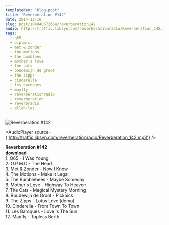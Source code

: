 ```yaml
---
templateKey: "blog-post"
title: "Reverberation #142"
date: 2014-12-10
slug: post/104840672664/reverberation142
audio: http://traffic.libsyn.com/reverberationradio/Reverberation_142.mp3
tags:
  - q65
  - o.p.m.c.
  - met & zonder
  - the motions
  - the bumblees
  - mother's love
  - the cats
  - boudewijn de groot
  - the zipps
  - cinderella
  - les baroques
  - mayfly
  - reverberationradio
  - reverberation
  - reverbradio
  - allah-las
---
```


![Reverberation #142](../images/f2b8ff4775bae125954ce96bb5b41b67b1c368d1712eb771065d62aa4340016f.jpg)

<AudioPlayer source={'http://traffic.libsyn.com/reverberationradio/Reverberation_142.mp3'} />

<p><strong>Reverberation #142<br /></strong><strong><a href="http://traffic.libsyn.com/reverberationradio/Reverberation_142.mp3" title="download" target="_blank">download<br /></a></strong>1. Q65 - I Was Young<br />2. O.P.M.C - The Head<br />3. Met &amp; Zonder - Now I Know<br />4. The Motions - Make It Legal<br />5. The Bumblebees - Maybe Someday<br />6. Mother's Love - Highway To Heaven<br />7. The Cats - Magical Mystery Morning<br />8. Boudewijn de Groot - Picknick<br />9. The Zipps - Lotus Love (demo)<br />10. Cinderella - From Town To Town<br />11. Les Baroques - Love Is The Sun<br />12. Mayfly - Topless Berth</p>
